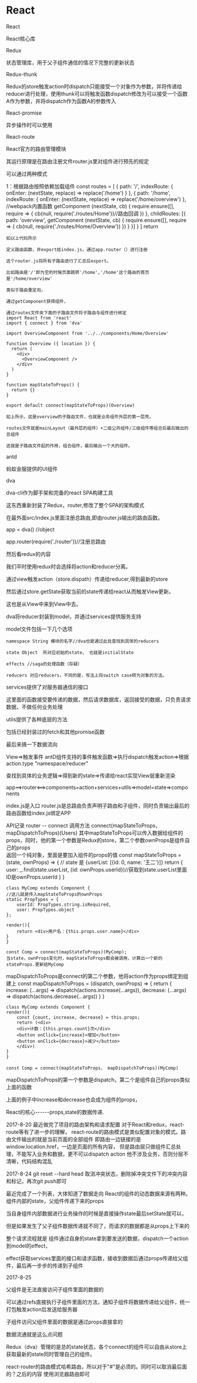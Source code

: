 # React



React

React核心库

Redux

状态管理库，用于父子组件通信的情况下完整的更新状态

Redux-thunk

Redux的store触发action时dispatch只能接受一个对象作为参数，并将传递给reducer进行处理，使用thunk可以将触发函数dispatch修改为可以接受一个函数A作为参数，并将dispatch作为函数A的参数传入

React-promise

异步操作时可以使用

React-route

React官方的路由管理模块

其运行原理是在路由注册文件router.js里对组件进行预先的规定

可以通过两种模式

1：根据路由按照依赖加载组件
	const routes = [ {
	      path: '/',
	      indexRoute: {
	        onEnter: (nextState, replace) => replace('/home')
	      }
	    },
	    {
	      path: '/home',
	      indexRoute: {
	        onEnter: (nextState, replace) => replace('/home/overview')
	      },
	      //webpack内置函数
	      getComponent (nextState, cb) {
	        require.ensure([], require => {
	          cb(null, require('./routes/Home'))//路由回调
	        })
	      },
	      childRoutes: [{
	        path: 'overview',
	        getComponent (nextState, cb) {
	          require.ensure([], require => {
	            cb(null, require('./routes/Home/Overview'))
	          })
	        }
	      }]
	    }
	]
	return <Router history={createBrowserHistory()} routes={routes} />

	如以上代码所示

	定义路由函数，并export给index.js，通过app.router（）进行注册

	这个router.js将所有子路由进行了汇总后export。

	比如路由是'/'即为空的时候页面跳转'/home','/home'这个路由的首页是'/home/overview'

	类似于路由重定向，

	通过getComponent获得组件，

	通过routes文件夹下面的子路由文件将子路由与组件进行绑定
	import React from 'react'
	import { connect } from 'dva'

	import OverviewComponent from '../../components/Home/Overview'

	function Overview ({ location }) {
	  return (
	    <div>
	      <OverviewComponent />
	    </div>
	  )
	}

	function mapStateToProps() {
	  return {}
	}

	export default connect(mapStateToProps)(Overview)

	如上所示，这是overview的子路由文件，也就是业务组件外层的第一层壳。  

	routes文件就是mainLayout（最外层的组件）+二级公共组件/三级组件等组合后最后输出的总组件

	这就是子路由文件起的作用，组合组件，最后输出一个大的组件。

antd

蚂蚁金服提供的UI组件

dva 

dva-cli作为脚手架和完备的react SPA构建工具

这东西重新封装了Redux，router,修改了整个SPA的架构模式

在最外面src/index.js里面注册总路由,即由router.js输出的路由函数。

app = dva() //object

app.router(require('./router'))//注册总路由

然后看redux的内容

我们平时使用redux时会选择将action和reducer分离。

通过view触发action（store.dispath）传递给reducer,得到最新的store

然后通过store.getState获取当前的state传递给react从而触发View更新。

这也是从View中来到View中去。

dva将reducer封装到model，并通过services提供服务支持

model文件包括一下几个选项

	namespace String 模块的名字//dva也是通过此处查找到具体的reducers 

	state Object  所对应初始的state， 也就是initialState

	effects //saga的处理函数（存疑）

	reducers 对应reducers，不同的是，写法上将switch case转为对象的方法。

services提供了对服务器通信的接口

这里面的函数接受要传递的数据，然后请求数据库，返回接受的数据，只负责请求数据，不做任何业务处理

utils提供了各种底层的方法

包括已经封装过的fetch和其他promise函数


最后来搞一下数据流向

View=>触发事件 antD组件支持的事件触发函数=>执行dispatch触发action=>根据action.type "namespace/reducer"

查找到具体的业务逻辑=>得到新的state=>传递给react实现View层重新渲染

app==>router<==>components=action+services+utils=>model=state=>components  

index.js是入口
router.js是总路由负责声明子路由和子组件，同时负责输出最后的路由函数给index.js绑定APP


API记录
router -- connect
调用方法 connect(mapStateToProps，mapDispatchToProps)(Users)
其中mapStateToProps可以传入数据给组件的props，同时，他的第一个参数是Redux的store，第二个参数ownProps是组件自己的props  
返回一个纯对象，里面是要加入组件的props的值
	const mapStateToProps = (state, ownProps) => {
	// state 是 {userList: [{id: 0, name: '王二'}]}
		return {
			user: _.find(state.userList, {id: ownProps.userId})//获取到state.userList里面ID是ownProps.userId
		}
	}

	class MyComp extends Component {
	//这儿就是传入mapStateToProps的ownProps
	static PropTypes = {
		userId: PropTypes.string.isRequired,
		user: PropTypes.object
	};
	
	render(){
		return <div>用户名：{this.props.user.name}</div>
	}
	}

	const Comp = connect(mapStateToProps)(MyComp);
	当state，ownProps变化时，mapStateToProps都会被调用，计算出一个新的stateProps.更新给MyComp
mapDispatchToProps是connect的第二个参数，他将action作为props绑定到组建上
	const mapDispatchToProps = (dispatch, ownProps) => {
	return {
		increase: (...args) => dispatch(actions.increase(...args)),
		decrease: (...args) => dispatch(actions.decrease(...args))
	}
	}

	class MyComp extends Component {
	render(){
		const {count, increase, decrease} = this.props;
		return (<div>
		<div>计数：{this.props.count}次</div>
		<button onClick={increase}>增加</button>
		<button onClick={decrease}>减少</button>
		</div>)
	}
	}

	const Comp = connect(mapStateToProps， mapDispatchToProps)(MyComp)
mapDispatchToProps的第一个参数是dispatch，第二个是组件自己的props类似上面的函数

上面的例子中increase和decrease也会成为组件的props，

React的核心------props,state的数据传递.



2017-8-20
最近做完了项目的路由架构和请求配置
对于React和redux，react-route等有了进一步的理解，
react-route的路由模式是类似配置对象的模式。路由文件输出的就是当前页面的全部组件
即路由一边链接的是window.location.href，一边是页面的所有内容，
但是路由层只做组件汇总处理，不能写入业务和数据，更不可以dispatch action
他不涉及业务，否则分层不清晰，代码结构混乱

2017-8-24
git reset --hard head 取消冲突状态，删除掉冲突文件下的冲突内容和标记，再次git push即可

最近完成了一个列表，大体知道了数据走向
React的组件的动态数据来源有两种。组件内部的state，父组件传递下来的props

当自身组件内部数据进行业务操作的时候是直接操作state最后setState就可以，

但是如果发生了父子组件数据传递就不同了，而请求的数据都是从props上下来的

整个请求流程就是 组件通过自身的state拿到要发送的数据，dispatch一个action到model的effect，

effect获取services里面的接口和请求函数，接收到数据后通过props传递给父组件，最后再一步步的传递到子组件

2017-8-25 

父组件是无法直接访问子组件里面的数据的

可以通过refs直接执行子组件里面的方法，通知子组件将数据传递给父组件，统一打包触发action后发送给服务器

子组件访问父组件里面的数据是通过props直接拿的

数据流通就是这么点问题


Redux（dva）管理的是总的state状态，各个connect的组件可以自由从store上获取最新的state同时管理自己的组件。

react-router的路由模式哈希路由，所以对于"#"是必须的。同时可以取消最后面的？之后的内容 使用浏览器路由即可
